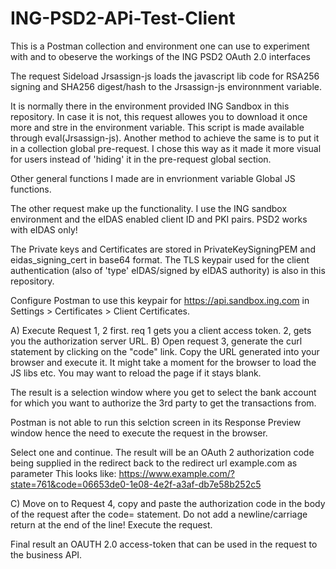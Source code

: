 # ING-PSD2-APi-Test-Client
This is a Postman collection and environment one can use to experiment with and to obeserve the workings of the ING PSD2 OAuth 2.0 interfaces

The request Sideload Jrsassign-js loads the  javascript lib code for RSA256 signing and SHA256 digest/hash to
the Jrsassign-js environnment variable.

It is normally there in the environment provided ING Sandbox in this repository. In case it is not, this request allowes you to download it once more and stre in the environment variable.
This script is made available through eval(Jrsassign-js). Another method to achieve the same is to put it in a collection global pre-request.
I chose this way as it made it more visual for users instead of 'hiding' it in the pre-request global section.

Other general functions I made are in envrionment variable Global JS functions.

The other request make up the functionality. I use the ING sandbox environment and the eIDAS enabled client ID and PKI pairs.
PSD2 works with eIDAS only! 

The Private keys and Certificates are stored in PrivateKeySigningPEM and eidas_signing_cert in base64 format.
The TLS keypair used for the client authentication (also of 'type' eIDAS/signed by eIDAS authority) is also in this repository.

Configure Postman to use this keypair for https://api.sandbox.ing.com in Settings > Certificates > Client Certificates.



A) Execute Request 1, 2 first. req 1 gets  you a client access token. 2, gets you the authorization server URL.
B) Open request 3, generate the curl statement by clicking on the "code" link. Copy the URL generated into your browser and execute it. 
It might take a moment for the browser to load the JS libs etc. You may want to reload the page if it stays blank.

The result is a selection window where you get to select the bank account for which you want to authorize the 3rd party to get the transactions from.

Postman is not able to run this selction screen in its Response Preview window hence the need to execute the request in the browser.

Select one and continue. The result will be an OAuth 2 authorization code being supplied in the redirect back to the redirect url example.com as parameter
This looks like: https://www.example.com/?state=761&code=06653de0-1e08-4e2f-a3af-db7e58b252c5

C) Move on to Request 4, copy and paste the authorization code  in the body of the request after the code= statement. 
Do not add a newline/carriage return at the end of the line!
Execute the request.

Final result an OAUTH 2.0 access-token that can be used in the request to the business API.

